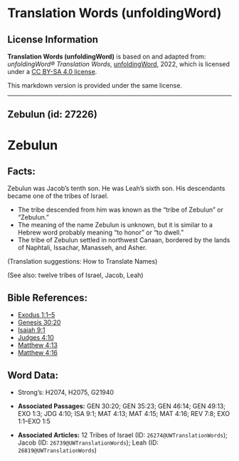 # Translation Words (unfoldingWord)

## License Information

**Translation Words (unfoldingWord)** is based on and adapted from: _unfoldingWord® Translation Words_, [unfoldingWord](https://unfoldingword.org/utw), 2022, which is licensed under a [CC BY-SA 4.0 license](https://creativecommons.org/licenses/by-sa/4.0/legalcode.en).

This markdown version is provided under the same license.



--------------------------------

## Zebulun (id: 27226)

Zebulun
=======

Facts:
------

Zebulun was Jacob’s tenth son. He was Leah’s sixth son. His descendants became one of the tribes of Israel.

* The tribe descended from him was known as the “tribe of Zebulun” or “Zebulun.”
* The meaning of the name Zebulun is unknown, but it is similar to a Hebrew word probably meaning “to honor” or “to dwell.”
* The tribe of Zebulun settled in northwest Canaan, bordered by the lands of Naphtali, Issachar, Manasseh, and Asher.

(Translation suggestions: How to Translate Names)

(See also: twelve tribes of Israel, Jacob, Leah)

Bible References:
-----------------

* [Exodus 1:1–5](https://ref.ly/Exod1:1-Exod1:5)
* [Genesis 30:20](https://ref.ly/Gen30:20)
* [Isaiah 9:1](https://ref.ly/Isa9:1)
* [Judges 4:10](https://ref.ly/Judg4:10)
* [Matthew 4:13](https://ref.ly/Matt4:13)
* [Matthew 4:16](https://ref.ly/Matt4:16)

Word Data:
----------

* Strong’s: H2074, H2075, G21940

* **Associated Passages:** GEN 30:20; GEN 35:23; GEN 46:14; GEN 49:13; EXO 1:3; JDG 4:10; ISA 9:1; MAT 4:13; MAT 4:15; MAT 4:16; REV 7:8; EXO 1:1–EXO 1:5
* **Associated Articles:** 12 Tribes of Israel (ID: `26274@UWTranslationWords`); Jacob (ID: `26739@UWTranslationWords`); Leah (ID: `26819@UWTranslationWords`)

